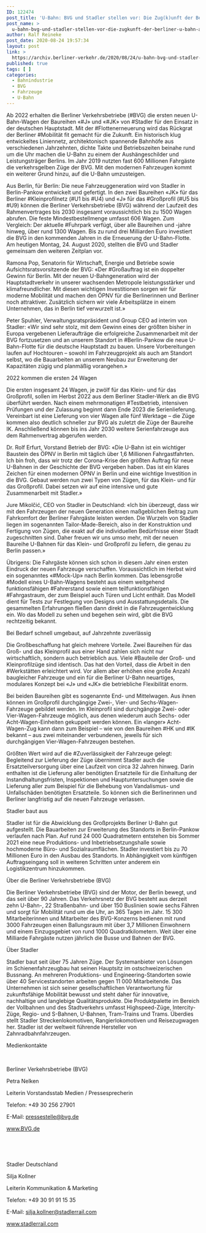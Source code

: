 ```yaml
---
ID: 122474
post_title: 'U-Bahn: BVG und Stadler stellen vor: Die Zug(k)unft der Berliner U-Bahn, aus BVG'
post_name: >
  u-bahn-bvg-und-stadler-stellen-vor-die-zugkunft-der-berliner-u-bahn-aus-bvg
author: Ralf Reineke
post_date: 2020-08-24 19:57:34
layout: post
link: >
  https://archiv.berliner-verkehr.de/2020/08/24/u-bahn-bvg-und-stadler-stellen-vor-die-zugkunft-der-berliner-u-bahn-aus-bvg/
published: true
tags: [ ]
categories:
  - Bahnindustrie
  - BVG
  - Fahrzeuge
  - U-Bahn
---
```

Ab 2022 erhalten die Berliner Verkehrsbetriebe (#BVG) die ersten neuen U-Bahn-Wagen der Baureihen «#J» und «#JK» von #Stadler für den Einsatz in der deutschen Hauptstadt. Mit der #Flottenerneuerung wird das Rückgrat der Berliner #Mobilität fit gemacht für die Zukunft. Ein historisch klug entwickeltes Liniennetz, architektonisch spannende Bahnhöfe aus verschiedenen Jahrzehnten, dichte Takte und Betriebszeiten beinahe rund um die Uhr machen die U-Bahn zu einem der Aushängeschilder und Leistungsträger Berlins. Im Jahr 2019 nutzten fast 600 Millionen Fahrgäste die verkehrsgelben Züge der BVG. Mit den modernen Fahrzeugen kommt ein weiterer Grund hinzu, auf die U-Bahn umzusteigen.

Aus Berlin, für Berlin: Die neue Fahrzeuggeneration wird von Stadler in Berlin-Pankow entwickelt und gefertigt. In den zwei Baureihen ­«JK» für das Berliner #Kleinprofilnetz (#U1 bis #U4) und «J» für das #Großprofil (#U5 bis #U9) können die Berliner Verkehrsbetriebe (BVG) während der Laufzeit des Rahmenvertrages bis 2030 insgesamt voraussichtlich bis zu 1500 Wagen abrufen. Die feste Mindestbestellmenge umfasst 606 Wagen. Zum Vergleich: Der aktuelle #Fuhrpark verfügt, über alle Baureihen und -jahre hinweg, über rund 1300 Wagen. Bis zu rund drei Milliarden Euro investiert die BVG in den kommenden Jahren in die Erneuerung der U-Bahn-Flotte. Am heutigen Montag, 24. August 2020, stellten die BVG und Stadler gemeinsam den weiteren Zeitplan vor.

Ramona Pop, Senatorin für Wirtschaft, Energie und Betriebe sowie Aufsichtsratsvorsitzende der BVG: «Der #Großauftrag ist ein doppelter Gewinn für Berlin. Mit der neuen U-Bahngeneration wird der Hauptstadtverkehr in unserer wachsenden Metropole leistungsstärker und klimafreundlicher. Mit diesen wichtigen Investitionen sorgen wir für moderne Mobilität und machen den ÖPNV für die Berlinerinnen und Berliner noch attraktiver. Zusätzlich sichern wir viele Arbeitsplätze in einem Unternehmen, das in Berlin tief verwurzelt ist.»

Peter Spuhler, Verwaltungsratspräsident und Group CEO ad interim von Stadler: «Wir sind sehr stolz, mit dem Gewinn eines der größten bisher in Europa vergebenen Lieferaufträge die erfolgreiche Zusammenarbeit mit der BVG fortzusetzen und an unserem Standort in #Berlin-Pankow die neue U-Bahn-Flotte für die deutsche Hauptstadt zu bauen. Unsere Vorbereitungen laufen auf Hochtouren – sowohl im Fahrzeugprojekt als auch am Standort selbst, wo die Bauarbeiten an unserem Neubau zur Erweiterung der Kapazitäten zügig und planmäßig vorangehen.»

2022 kommen die ersten 24 Wagen

Die ersten insgesamt 24 Wagen, je zwölf für das Klein- und für das Großprofil, sollen im Herbst 2022 aus dem Berliner Stadler-Werk an die BVG überführt werden. Nach einem mehrmonatigen #Testbetrieb, intensiven Prüfungen und der Zulassung beginnt dann Ende 2023 die Serienlieferung. Vereinbart ist eine Lieferung von vier Wagen alle fünf Werktage – die Züge kommen also deutlich schneller zur BVG als zuletzt die Züge der Baureihe IK. Anschließend können bis ins Jahr 2030 weitere Serienfahrzeuge aus dem Rahmenvertrag abgerufen werden.

Dr. Rolf Erfurt, Vorstand Betrieb der BVG: «Die U-Bahn ist ein wichtiger Baustein des ÖPNV in Berlin mit täglich über 1,6 Millionen Fahrgastfahrten. Ich bin froh, dass wir trotz der Corona-Krise den größten Auftrag für neue U-Bahnen in der Geschichte der BVG vergeben haben. Das ist ein klares Zeichen für einen modernen ÖPNV in Berlin und eine wichtige Investition in die BVG. Gebaut werden nun zwei Typen von Zügen, für das Klein- und für das Großprofil. Dabei setzen wir auf eine intensive und gute Zusammenarbeit mit Stadler.»

Jure Mikolčić, CEO von Stadler in Deutschland: «Ich bin überzeugt, dass wir mit den Fahrzeugen der neuen Generation einen maßgeblichen Beitrag zum Fahrkomfort der Berliner Fahrgäste leisten werden. Die Wurzeln von Stadler liegen im sogenannten Tailor-Made-Bereich, also in der Konstruktion und Fertigung von Zügen, die exakt auf die individuellen Bedürfnisse einer Stadt zugeschnitten sind. Daher freuen wir uns umso mehr, mit der neuen Baureihe U-Bahnen für das Klein- und Großprofil zu liefern, die genau zu Berlin passen.»

Übrigens: Die Fahrgäste können sich schon in diesem Jahr einen ersten Eindruck der neuen Fahrzeuge verschaffen. Voraussichtlich im Herbst wird ein sogenanntes «#Mock-Up» nach Berlin kommen. Das lebensgroße #Modell eines U-Bahn-Wagens besteht aus einem weitgehend funktionsfähigen #Fahrerstand sowie einem teilfunktionsfähigen #Fahrgastraum, der zum Beispiel auch Türen und Licht enthält. Das Modell dient für Tests zur Festlegung von Designs und Ausstattungsdetails. Die gesammelten Erfahrungen fließen dann direkt in die Fahrzeugentwicklung ein. Wo das Modell zu sehen und begehen sein wird, gibt die BVG rechtzeitig bekannt.

Bei Bedarf schnell umgebaut, auf Jahrzehnte zuverlässig

Die Großbeschaffung hat gleich mehrere Vorteile. Zwei Baureihen für das Groß- und das Kleinprofil aus einer Hand zahlen sich nicht nur wirtschaftlich, sondern auch betrieblich aus. Viele #Bauteile der Groß- und Kleinprofilzüge sind identisch. Das hat den Vorteil, dass die Arbeit in den #Werkstätten erleichtert wird. Vor allem aber erhöhen eine große Anzahl baugleicher Fahrzeuge und ein für die Berliner U-Bahn neuartiges, modulares Konzept bei «J» und «JK» die betriebliche Flexibilität enorm.

Bei beiden Baureihen gibt es sogenannte End- und Mittelwagen. Aus ihnen können im Großprofil durchgängige Zwei-, Vier- und Sechs-Wagen-Fahrzeuge gebildet werden. Im Kleinprofil sind durchgängige Zwei- oder Vier-Wagen-Fahrzeuge möglich, aus denen wiederum auch Sechs- oder Acht-Wagen-Einheiten gekuppelt werden können. Ein «langer» Acht-Wagen-Zug kann dann zum Beispiel – wie von den Baureihen #HK und #IK bekannt – aus zwei miteinander verbundenen, jeweils für sich durchgängigen Vier-Wagen-Fahrzeugen bestehen.

Größten Wert wird auf die #Zuverlässigkeit der Fahrzeuge gelegt: Begleitend zur Lieferung der Züge übernimmt Stadler auch die Ersatzteilversorgung über eine Laufzeit von circa 32 Jahren hinweg. Darin enthalten ist die Lieferung aller benötigten Ersatzteile für die Einhaltung der Instandhaltungsfristen, Inspektionen und Hauptuntersuchungen sowie die Lieferung aller zum Beispiel für die Behebung von Vandalismus- und Unfallschäden benötigten Ersatzteile. So können sich die Berlinerinnen und Berliner langfristig auf die neuen Fahrzeuge verlassen.

Stadler baut aus

Stadler ist für die Abwicklung des Großprojekts Berliner U-Bahn gut aufgestellt. Die Bauarbeiten zur Erweiterung des Standorts in Berlin-Pankow verlaufen nach Plan. Auf rund 24 000 Quadratmetern entstehen bis Sommer 2021 eine neue Produktions- und Inbetriebsetzungshalle sowie hochmoderne Büro- und Sozialraumflächen. Stadler investiert bis zu 70 Millionen Euro in den Ausbau des Standorts. In Abhängigkeit vom künftigen Auftragseingang soll in weiteren Schritten unter anderem ein Logistikzentrum hinzukommen.

Über die Berliner Verkehrsbetriebe (BVG)

Die Berliner Verkehrsbetriebe (BVG) sind der Motor, der Berlin bewegt, und das seit über 90 Jahren. Das Verkehrsnetz der BVG besteht aus derzeit zehn U-Bahn-, 22 Straßenbahn- und über 150 Buslinien sowie sechs Fähren und sorgt für Mobilität rund um die Uhr, an 365 Tagen im Jahr. 15 300 Mitarbeiterinnen und Mitarbeiter des BVG-Konzerns bedienen mit rund 3000 Fahrzeugen einen Ballungsraum mit über 3,7 Millionen Einwohnern und einem Einzugsgebiet von rund 1000 Quadratkilometern. Weit über eine Milliarde Fahrgäste nutzen jährlich die Busse und Bahnen der BVG.

Über Stadler

Stadler baut seit über 75 Jahren Züge. Der Systemanbieter von Lösungen im Schienenfahrzeugbau hat seinen Hauptsitz im ostschweizerischen Bussnang. An mehreren Produktions- und Engineering-Standorten sowie über 40 Servicestandorten arbeiten gegen 11 000 Mitarbeitende. Das Unternehmen ist sich seiner gesellschaftlichen Verantwortung für zukunftsfähige Mobilität bewusst und steht daher für innovative, nachhaltige und langlebige Qualitätsprodukte. Die Produktpalette im Bereich der Vollbahnen und des Stadtverkehrs umfasst Highspeed-Züge, Intercity-Züge, Regio- und S-Bahnen, U-Bahnen, Tram-Trains und Trams. Überdies stellt Stadler Streckenlokomotiven, Rangierlokomotiven und Reise­zugwagen her. Stadler ist der weltweit führende Hersteller von Zahnradbahnfahrzeugen.

Medienkontakte

&nbsp;

Berliner Verkehrsbetriebe (BVG)

Petra Nelken

Leiterin Vorstandsstab Medien / Pressesprecherin

Telefon: +49 30 256 27901

E-Mail: pressestelle@bvg.de

www.BVG.de

&nbsp;

&nbsp;

Stadler Deutschland

Silja Kollner

Leiterin Kommunikation &amp; Marketing

Telefon: +49 30 91 91 15 35

E-Mail: silja.kollner@stadlerrail.com

www.stadlerrail.com